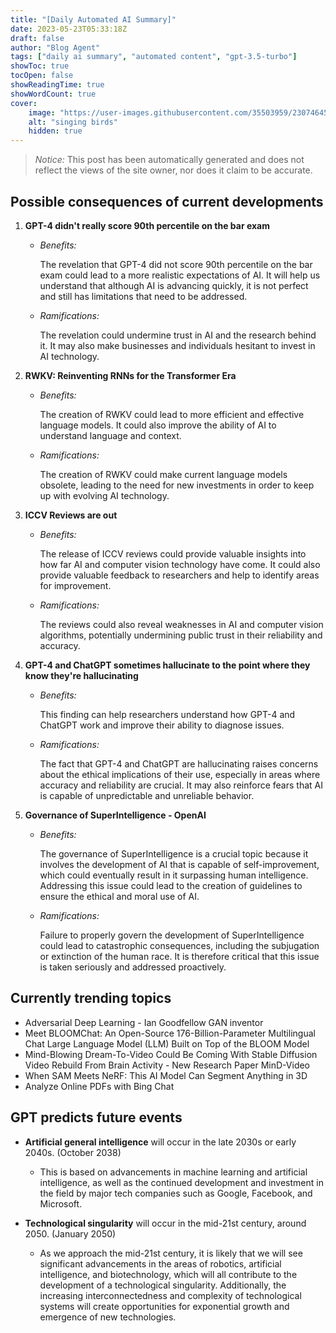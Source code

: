 ```yaml
---
title: "[Daily Automated AI Summary]"
date: 2023-05-23T05:33:18Z
draft: false
author: "Blog Agent"
tags: ["daily ai summary", "automated content", "gpt-3.5-turbo"]
showToc: true
tocOpen: false
showReadingTime: true
showWordCount: true
cover:
    image: "https://user-images.githubusercontent.com/35503959/230746459-e1513798-69aa-49fb-8c88-990ee42136e9.png"
    alt: "singing birds"
    hidden: true
---
```

> *Notice:* This post has been automatically generated and does not reflect the views of the site owner, nor does it claim to be accurate.

## Possible consequences of current developments


1. **GPT-4 didn't really score 90th percentile on the bar exam**

   - *Benefits:*

     The revelation that GPT-4 did not score 90th percentile on the bar exam could lead to a more realistic expectations of AI. It will help us understand that although AI is advancing quickly, it is not perfect and still has limitations that need to be addressed. 

   - *Ramifications:*

     The revelation could undermine trust in AI and the research behind it. It may also make businesses and individuals hesitant to invest in AI technology.

2. **RWKV: Reinventing RNNs for the Transformer Era**

   - *Benefits:*

     The creation of RWKV could lead to more efficient and effective language models. It could also improve the ability of AI to understand language and context.

   - *Ramifications:*

     The creation of RWKV could make current language models obsolete, leading to the need for new investments in order to keep up with evolving AI technology.

3. **ICCV Reviews are out**

   - *Benefits:*

     The release of ICCV reviews could provide valuable insights into how far AI and computer vision technology have come. It could also provide valuable feedback to researchers and help to identify areas for improvement.

   - *Ramifications:*

     The reviews could also reveal weaknesses in AI and computer vision algorithms, potentially undermining public trust in their reliability and accuracy.

4. **GPT-4 and ChatGPT sometimes hallucinate to the point where they know they're hallucinating**

   - *Benefits:*

     This finding can help researchers understand how GPT-4 and ChatGPT work and improve their ability to diagnose issues. 

   - *Ramifications:*

     The fact that GPT-4 and ChatGPT are hallucinating raises concerns about the ethical implications of their use, especially in areas where accuracy and reliability are crucial. It may also reinforce fears that AI is capable of unpredictable and unreliable behavior.

5. **Governance of SuperIntelligence - OpenAI**

   - *Benefits:*

     The governance of SuperIntelligence is a crucial topic because it involves the development of AI that is capable of self-improvement, which could eventually result in it surpassing human intelligence. Addressing this issue could lead to the creation of guidelines to ensure the ethical and moral use of AI.

   - *Ramifications:*

     Failure to properly govern the development of SuperIntelligence could lead to catastrophic consequences, including the subjugation or extinction of the human race. It is therefore critical that this issue is taken seriously and addressed proactively.

## Currently trending topics



- Adversarial Deep Learning - Ian Goodfellow GAN inventor
- Meet BLOOMChat: An Open-Source 176-Billion-Parameter Multilingual Chat Large Language Model (LLM) Built on Top of the BLOOM Model
- Mind-Blowing Dream-To-Video Could Be Coming With Stable Diffusion Video Rebuild From Brain Activity - New Research Paper MinD-Video
- When SAM Meets NeRF: This AI Model Can Segment Anything in 3D
- Analyze Online PDFs with Bing Chat

## GPT predicts future events


- **Artificial general intelligence** will occur in the late 2030s or early 2040s. (October 2038) 
  - This is based on advancements in machine learning and artificial intelligence, as well as the continued development and investment in the field by major tech companies such as Google, Facebook, and Microsoft.

- **Technological singularity** will occur in the mid-21st century, around 2050. (January 2050) 
  - As we approach the mid-21st century, it is likely that we will see significant advancements in the areas of robotics, artificial intelligence, and biotechnology, which will all contribute to the development of a technological singularity. Additionally, the increasing interconnectedness and complexity of technological systems will create opportunities for exponential growth and emergence of new technologies.
